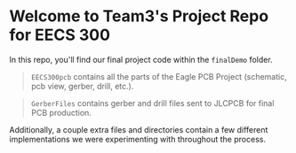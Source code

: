 # Welcome to Team3's Project Repo for EECS 300

 In this repo, you'll find our final project code within the `finalDemo` folder.
 
 > `EECS300pcb` contains all the parts of the Eagle PCB Project (schematic, pcb view, gerber, drill, etc.).
 
 > `GerberFiles` contains gerber and drill files sent to JLCPCB for final PCB production.

 Additionally, a couple extra files and directories contain a few different implementations we were experimenting with throughout the process.
